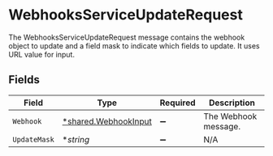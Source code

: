 # WebhooksServiceUpdateRequest

The WebhooksServiceUpdateRequest message contains the webhook object to update and a field mask to indicate which fields to update. It uses URL value for input.


## Fields

| Field                                                              | Type                                                               | Required                                                           | Description                                                        |
| ------------------------------------------------------------------ | ------------------------------------------------------------------ | ------------------------------------------------------------------ | ------------------------------------------------------------------ |
| `Webhook`                                                          | [*shared.WebhookInput](../../../pkg/models/shared/webhookinput.md) | :heavy_minus_sign:                                                 | The Webhook message.                                               |
| `UpdateMask`                                                       | **string*                                                          | :heavy_minus_sign:                                                 | N/A                                                                |